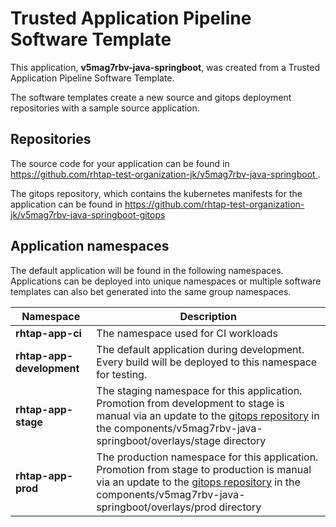 # Trusted Application Pipeline Software Template

This application, **v5mag7rbv-java-springboot**, was created from a Trusted Application Pipeline Software Template.

The software templates create a new source and gitops deployment repositories with a sample source application. 

## Repositories

The source code for your application can be found in [https://github.com/rhtap-test-organization-jk/v5mag7rbv-java-springboot ](https://github.com/rhtap-test-organization-jk/v5mag7rbv-java-springboot ).
 
The gitops repository, which contains the kubernetes manifests for the application can be found in 
[https://github.com/rhtap-test-organization-jk/v5mag7rbv-java-springboot-gitops ](https://github.com/rhtap-test-organization-jk/v5mag7rbv-java-springboot-gitops ) 

## Application namespaces 

The default application will be found in the following namespaces. Applications can be deployed into unique namespaces or multiple software templates can also bet generated into the same group namespaces.  

|  Namespace   |  Description   |  
| -------- | -------- |
| **rhtap-app-ci** | The namespace used for CI workloads |
| **rhtap-app-development** | The default application during development. Every build will be deployed to this namespace for testing. |
| **rhtap-app-stage** | The staging namespace for this application. Promotion from development to stage is manual via an update to the [gitops repository](https://github.com/rhtap-test-organization-jk/v5mag7rbv-java-springboot-gitops ) in the components/v5mag7rbv-java-springboot/overlays/stage directory |
| **rhtap-app-prod** | The production namespace for this application. Promotion from stage to production is manual via an update to the [gitops repository](https://github.com/rhtap-test-organization-jk/v5mag7rbv-java-springboot-gitops ) in the components/v5mag7rbv-java-springboot/overlays/prod directory |